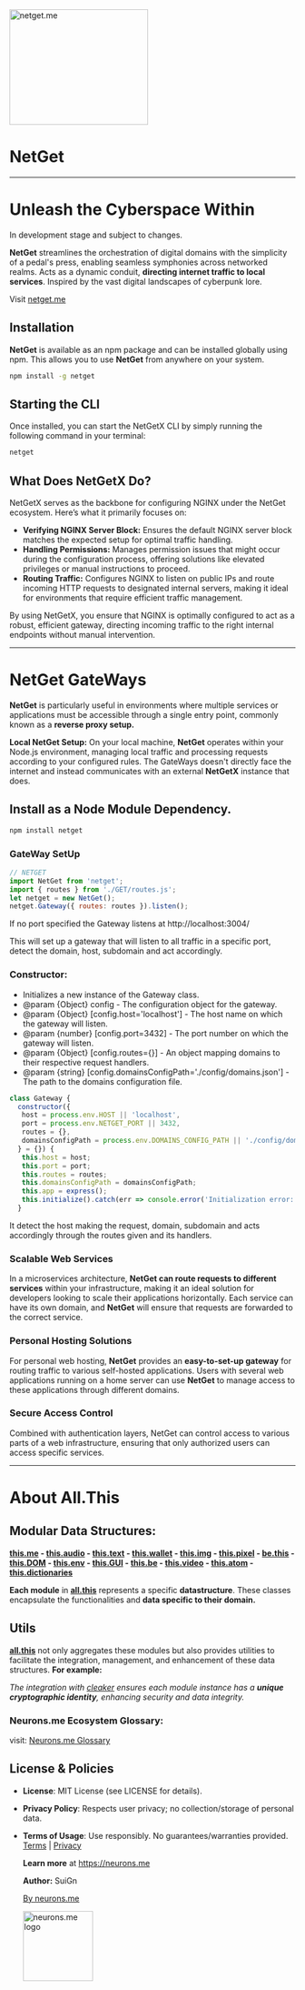 <img src="https://suign.github.io/assets/imgs/netget.png" alt="netget.me" width="244" height="203">

# NetGet

-----------
# Unleash the Cyberspace Within

In development stage and subject to changes.

**NetGet** streamlines the orchestration of digital domains with the simplicity of a pedal's press, enabling seamless symphonies across networked realms. Acts as a dynamic conduit, **directing internet traffic to local services**. Inspired by the vast digital landscapes of cyberpunk lore.

Visit [netget.me](https://netget.me)

## Installation

**NetGet** is available as an npm package and can be installed globally using npm. This allows you to use **NetGet** from anywhere on your system.

```bash
npm install -g netget
```

## Starting the CLI

Once installed, you can start the NetGetX CLI by simply running the following command in your terminal:

```bash
netget
```

## What Does NetGetX Do?

NetGetX serves as the backbone for configuring NGINX under the NetGet ecosystem. Here’s what it primarily focuses on:

- **Verifying NGINX Server Block:** Ensures the default NGINX server block matches the expected setup for optimal traffic handling.
- **Handling Permissions:** Manages permission issues that might occur during the configuration process, offering solutions like elevated privileges or manual instructions to proceed.
- **Routing Traffic:** Configures NGINX to listen on public IPs and route incoming HTTP requests to designated internal servers, making it ideal for environments that require efficient traffic management.

By using NetGetX, you ensure that NGINX is optimally configured to act as a robust, efficient gateway, directing incoming traffic to the right internal endpoints without manual intervention.

---

# NetGet GateWays

**NetGet** is particularly useful in environments where multiple services or applications must be accessible through a single entry point, commonly known as a **reverse proxy setup.**

**Local NetGet Setup:** On your local machine, **NetGet** operates within your Node.js environment, managing local traffic and processing requests according to your configured rules. The GateWays doesn't directly face the internet and instead communicates with an external **NetGetX** instance that does.

## Install as a Node Module Dependency.

```bash
npm install netget
```

### GateWay SetUp

```js
// NETGET
import NetGet from 'netget';
import { routes } from './GET/routes.js';
let netget = new NetGet();
netget.Gateway({ routes: routes }).listen();
```

If no port specified the Gateway listens at http://localhost:3004/

This will set up a gateway that will listen to all traffic in a specific port, detect the domain, host, subdomain and act accordingly.

### Constructor:

* Initializes a new instance of the Gateway class.
* @param {Object} config - The configuration object for the gateway.
* @param {Object} [config.host='localhost']  - The host name on which the gateway will listen.
* @param {number} [config.port=3432] - The port number on which the gateway will listen.
* @param {Object} [config.routes={}] - An object mapping domains to their respective request handlers.
* @param {string} [config.domainsConfigPath='./config/domains.json'] - The path to the domains configuration file.

```js
class Gateway {
  constructor({   
   host = process.env.HOST || 'localhost', 
   port = process.env.NETGET_PORT || 3432, 
   routes = {},
   domainsConfigPath = process.env.DOMAINS_CONFIG_PATH || './config/domains.json' 
  } = {}) {
   this.host = host;
   this.port = port;
   this.routes = routes;
   this.domainsConfigPath = domainsConfigPath;
   this.app = express();
   this.initialize().catch(err => console.error('Initialization error:', err));
  }
```



It detect the host making the request, domain, subdomain and acts accordingly through the routes given and its handlers.




### Scalable Web Services
In a microservices architecture, **NetGet can route requests to different services** within your infrastructure, making it an ideal solution for developers looking to scale their applications horizontally. Each service can have its own domain, and **NetGet** will ensure that requests are forwarded to the correct service.

### Personal Hosting Solutions
For personal web hosting, **NetGet** provides an **easy-to-set-up gateway** for routing traffic to various self-hosted applications. Users with several web applications running on a home server can use **NetGet** to manage access to these applications through different domains.

### Secure Access Control
Combined with authentication layers, NetGet can control access to various parts of a web infrastructure, ensuring that only authorized users can access specific services.

----------

# About All.This

## Modular Data Structures:

**[this.me](https://suign.github.io/this.me)  - [this.audio](https://suign.github.io/this.audio) - [this.text](https://suign.github.io/this.text) - [this.wallet](https://suign.github.io/this.wallet) - [this.img](https://suign.github.io/this.img) - [this.pixel](https://suign.github.io/Pixels) - [be.this](https://suign.github.io/be.this) - [this.DOM](https://suign.github.io/this.DOM) - [this.env](https://suign.github.io/this.env/) - [this.GUI](https://suign.github.io/this.GUI) - [this.be](https://suign.github.io/this.be) - [this.video](https://suign.github.io/this.video) - [this.atom](https://suign.github.io/this.atom) - [this.dictionaries](https://suign.github.io/this.dictionaries/)**

**Each module** in **[all.this](https://neurons.me/all-this)** represents a specific **datastructure**. These classes encapsulate the functionalities and **data specific to their domain.**

## **Utils**

**[all.this](https://neurons.me/all-this)** not only aggregates these modules but also provides utilities to facilitate the integration, management, and enhancement of these data structures. **For example:**

*The integration with [cleaker](https://suign.github.io/cleaker/) ensures each module instance has a **unique cryptographic identity**, enhancing security and data integrity.*

### Neurons.me Ecosystem Glossary:

visit: [Neurons.me Glossary](https://suign.github.io/neurons.me/Glossary) 

## License & Policies

- **License**: MIT License (see LICENSE for details).

- **Privacy Policy**: Respects user privacy; no collection/storage of personal data.

- **Terms of Usage**: Use responsibly. No guarantees/warranties provided. [Terms](https://www.neurons.me/terms-of-use) | [Privacy](https://www.neurons.me/privacy-policy)

  **Learn more** at https://neurons.me

  **Author:** SuiGn

  [By neurons.me](https://neurons.me)

  <img src="https://suign.github.io/neurons.me/neurons_logo.png" alt="neurons.me logo" width="123" height="123" style="width123px; height:123px;">
